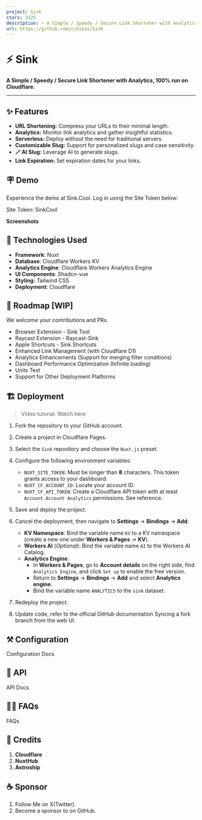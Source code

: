 ```yaml
---
project: Sink
stars: 3325
description: ⚡ A Simple / Speedy / Secure Link Shortener with Analytics, 100% run on Cloudflare.
url: https://github.com/ccbikai/Sink
---
```


⚡ Sink
======

**A Simple / Speedy / Secure Link Shortener with Analytics, 100% run on Cloudflare.**

* * *

✨ Features
----------

-   **URL Shortening:** Compress your URLs to their minimal length.
-   **Analytics:** Monitor link analytics and gather insightful statistics.
-   **Serverless:** Deploy without the need for traditional servers.
-   **Customizable Slug:** Support for personalized slugs and case sensitivity.
-   **🪄 AI Slug:** Leverage AI to generate slugs.
-   **Link Expiration:** Set expiration dates for your links.

🪧 Demo
-------

Experience the demo at Sink.Cool. Log in using the Site Token below:

Site Token: SinkCool

**Screenshots**

🧱 Technologies Used
--------------------

-   **Framework**: Nuxt
-   **Database**: Cloudflare Workers KV
-   **Analytics Engine**: Cloudflare Workers Analytics Engine
-   **UI Components**: Shadcn-vue
-   **Styling:** Tailwind CSS
-   **Deployment**: Cloudflare

🚗 Roadmap \[WIP\]
------------------

We welcome your contributions and PRs.

-   Browser Extension - Sink Tool
-   Raycast Extension - Raycast-Sink
-   Apple Shortcuts - Sink Shortcuts
-   Enhanced Link Management (with Cloudflare D1)
-   Analytics Enhancements (Support for merging filter conditions)
-   Dashboard Performance Optimization (Infinite loading)
-   Units Test
-   Support for Other Deployment Platforms

🏗️ Deployment
--------------

> Video tutorial: Watch here

1.  Fork the repository to your GitHub account.
    
2.  Create a project in Cloudflare Pages.
    
3.  Select the `Sink` repository and choose the `Nuxt.js` preset.
    
4.  Configure the following environment variables:
    
    -   `NUXT_SITE_TOKEN`: Must be longer than **8** characters. This token grants access to your dashboard.
    -   `NUXT_CF_ACCOUNT_ID`: Locate your account ID.
    -   `NUXT_CF_API_TOKEN`: Create a Cloudflare API token with at least `Account.Account Analytics` permissions. See reference.
5.  Save and deploy the project.
    
6.  Cancel the deployment, then navigate to **Settings** -> **Bindings** -> **Add**:
    
    -   **KV Namespace**: Bind the variable name `KV` to a KV namespace (create a new one under **Workers & Pages** -> **KV**).
    -   **Workers AI** (_Optional_): Bind the variable name `AI` to the Workers AI Catalog.
    -   **Analytics Engine**:
        -   In **Workers & Pages**, go to **Account details** on the right side, find `Analytics Engine`, and click `Set up` to enable the free version.
        -   Return to **Settings** -> **Bindings** -> **Add** and select **Analytics engine**.
        -   Bind the variable name `ANALYTICS` to the `sink` dataset.
7.  Redeploy the project.
    
8.  Update code, refer to the official GitHub documentation Syncing a fork branch from the web UI.
    

⚒️ Configuration
----------------

Configuration Docs

🔌 API
------

API Docs

🙋🏻 FAQs
---------

FAQs

💖 Credits
----------

1.  **Cloudflare**
2.  **NuxtHub**
3.  **Astroship**

☕ Sponsor
---------

1.  Follow Me on X(Twitter).
2.  Become a sponsor to on GitHub.
